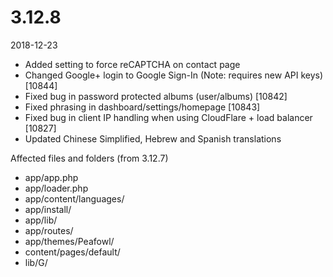 # 3.12.8

2018-12-23

- Added setting to force reCAPTCHA on contact page
- Changed Google+ login to Google Sign-In (Note: requires new API keys) [10844]
- Fixed bug in password protected albums (user/albums) [10842]
- Fixed phrasing in dashboard/settings/homepage [10843]
- Fixed bug in client IP handling when using CloudFlare + load balancer [10827]
- Updated Chinese Simplified, Hebrew and Spanish translations

Affected files and folders (from 3.12.7)

- app/app.php
- app/loader.php
- app/content/languages/
- app/install/
- app/lib/
- app/routes/
- app/themes/Peafowl/
- content/pages/default/
- lib/G/
